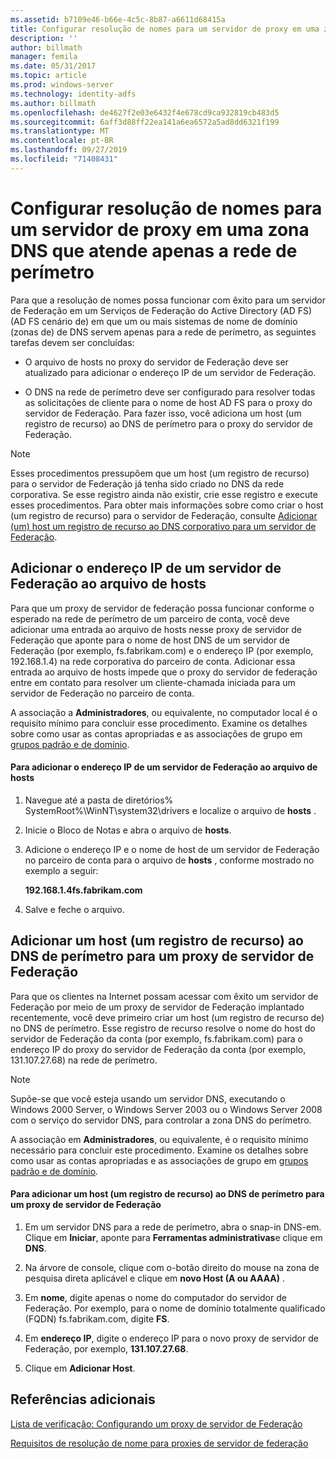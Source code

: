 ```yaml
---
ms.assetid: b7109e46-b66e-4c5c-8b87-a6611d68415a
title: Configurar resolução de nomes para um servidor de proxy em uma zona DNS que atende apenas a rede de perímetro
description: ''
author: billmath
manager: femila
ms.date: 05/31/2017
ms.topic: article
ms.prod: windows-server
ms.technology: identity-adfs
ms.author: billmath
ms.openlocfilehash: de4627f2e03e6432f4e678cd9ca932819cb483d5
ms.sourcegitcommit: 6aff3d88ff22ea141a6ea6572a5ad8dd6321f199
ms.translationtype: MT
ms.contentlocale: pt-BR
ms.lasthandoff: 09/27/2019
ms.locfileid: "71408431"
---
```

# <a name="configure-name-resolution-for-a-federation-server-proxy-in-a-dns-zone-that-serves-only-the-perimeter-network"></a>Configurar resolução de nomes para um servidor de proxy em uma zona DNS que atende apenas a rede de perímetro


Para que a resolução de nomes possa funcionar com êxito para um servidor de Federação em um Serviços de Federação do Active Directory (AD FS) \(AD FS cenário de\) em que um ou mais sistemas de nome de domínio \(zonas de\) de DNS servem apenas para a rede de perímetro, as seguintes tarefas devem ser concluídas:  
  
-   O arquivo de hosts no proxy do servidor de Federação deve ser atualizado para adicionar o endereço IP de um servidor de Federação.  
  
-   O DNS na rede de perímetro deve ser configurado para resolver todas as solicitações de cliente para o nome de host AD FS para o proxy do servidor de Federação. Para fazer isso, você adiciona um host \(um registro de recurso\) ao DNS de perímetro para o proxy do servidor de Federação.  
  
> [!NOTE]  
> Esses procedimentos pressupõem que um host \(um registro de recurso\) para o servidor de Federação já tenha sido criado no DNS da rede corporativa. Se esse registro ainda não existir, crie esse registro e execute esses procedimentos. Para obter mais informações sobre como criar o host \(um registro de recurso\) para o servidor de Federação, consulte [Adicionar &#40;um&#41; host um registro de recurso ao DNS corporativo para um servidor de Federação](Add-a-Host--A--Resource-Record-to-Corporate-DNS-for-a-Federation-Server.md).  
  
## <a name="add-the-ip-address-of-a-federation-server-to-the-hosts-file"></a>Adicionar o endereço IP de um servidor de Federação ao arquivo de hosts  
Para que um proxy de servidor de federação possa funcionar conforme o esperado na rede de perímetro de um parceiro de conta, você deve adicionar uma entrada ao arquivo de hosts nesse proxy de servidor de Federação que aponte para o nome de host DNS de um servidor de Federação \(por exemplo, fs.fabrikam.com\) e o endereço IP \(por exemplo, 192.168.1.4\) na rede corporativa do parceiro de conta. Adicionar essa entrada ao arquivo de hosts impede que o proxy do servidor de federação entre em contato para resolver um cliente\-chamada iniciada para um servidor de Federação no parceiro de conta.  
  
A associação a **Administradores**, ou equivalente, no computador local é o requisito mínimo para concluir esse procedimento.  Examine os detalhes sobre como usar as contas apropriadas e as associações de grupo em [grupos padrão e de domínio](https://go.microsoft.com/fwlink/?LinkId=83477).   
  
#### <a name="to-add-the-ip-address-of-a-federation-server-to-the-hosts-file"></a>Para adicionar o endereço IP de um servidor de Federação ao arquivo de hosts  
  
1.  Navegue até a pasta de diretórios% SystemRoot%\\WinNT\\system32\\drivers e localize o arquivo de **hosts** .  
  
2.  Inicie o Bloco de Notas e abra o arquivo de **hosts**.  
  
3.  Adicione o endereço IP e o nome de host de um servidor de Federação no parceiro de conta para o arquivo de **hosts** , conforme mostrado no exemplo a seguir:  
  
    **192.168.1.4fs.fabrikam.com**  
  
4.  Salve e feche o arquivo.  
  
## <a name="add-a-host-a-resource-record-to-perimeter-dns-for-a-federation-server-proxy"></a>Adicionar um host \(um registro de recurso\) ao DNS de perímetro para um proxy de servidor de Federação  
Para que os clientes na Internet possam acessar com êxito um servidor de Federação por meio de um proxy de servidor de Federação implantado recentemente, você deve primeiro criar um host \(um registro de recurso de\) no DNS de perímetro. Esse registro de recurso resolve o nome do host do servidor de Federação da conta \(por exemplo, fs.fabrikam.com\) para o endereço IP do proxy do servidor de Federação da conta \(por exemplo, 131.107.27.68\) na rede de perímetro.  
  
> [!NOTE]  
> Supõe-se que você esteja usando um servidor DNS, executando o Windows 2000 Server, o Windows Server 2003 ou o Windows Server 2008 com o serviço do servidor DNS, para controlar a zona DNS do perímetro.  
  
A associação em **Administradores**, ou equivalente, é o requisito mínimo necessário para concluir este procedimento.  Examine os detalhes sobre como usar as contas apropriadas e as associações de grupo em [grupos padrão e de domínio](https://go.microsoft.com/fwlink/?LinkId=83477).   
  
#### <a name="to-add-a-host-a-resource-record-to-perimeter-dns-for-a-federation-server-proxy"></a>Para adicionar um host \(um registro de recurso\) ao DNS de perímetro para um proxy de servidor de Federação  
  
1.  Em um servidor DNS para a rede de perímetro, abra o snap-in DNS\-em. Clique em **Iniciar**, aponte para **Ferramentas administrativas**e clique em **DNS**.  
  
2.  Na árvore de console, clique com o\-botão direito do mouse na zona de pesquisa direta aplicável e clique em **novo Host \(A ou AAAA\)** .  
  
3.  Em **nome**, digite apenas o nome do computador do servidor de Federação. Por exemplo, para o nome de domínio totalmente qualificado \(FQDN\) fs.fabrikam.com, digite **FS**.  
  
4.  Em **endereço IP**, digite o endereço IP para o novo proxy de servidor de Federação, por exemplo, **131.107.27.68**.  
  
5.  Clique em **Adicionar Host**.  
  
## <a name="additional-references"></a>Referências adicionais  
[Lista de verificação: Configurando um proxy de servidor de Federação](Checklist--Setting-Up-a-Federation-Server-Proxy.md)  
  
[Requisitos de resolução de nome para proxies de servidor de federação](https://technet.microsoft.com/library/dd807055.aspx)  
  

